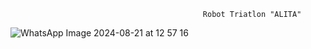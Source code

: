                                                Robot Triatlon "ALITA" 
![WhatsApp Image 2024-08-21 at 12 57 16](https://github.com/user-attachments/assets/21ff14af-58bf-41c9-be56-3c900a373f3e)
